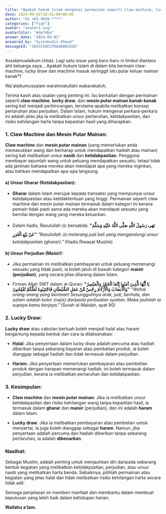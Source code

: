 ```yaml
---
title: "Apakah hukum Islam mengenai permainan seperti claw-machine, lucky draw, dan mesin masukkan sepesen untuk memenangi mainan?"
date: 2024-09-01T18:41:00+08:00
author: "SG +65-9650-****"
categories: ["Fiqh"]
avatar: "avatar1.svg"
avatarColor: "#def4ba"
answer_date: "2024-09-01"
answered_by: "Syihabudin Ahmad"
messageId: "3A3CCE0E37DA4DB8CD3A"
---
```


Assalamualaikum Ustaz. Lagi satu issue yang baru-baru ni timbul diantara ahli keluarga saya... Apakah hukum Islam di dalam kita bermain claw-machine, lucky draw dan machine masuk seringgit lalu putar keluar mainan kanak²?

<!--more-->

Wa'alaikumussalam warahmatullahi wabarakatuh,

Terima kasih atas soalan yang penting ini. Isu berkaitan dengan permainan seperti **claw machine**, **lucky draw**, dan **mesin putar mainan kanak-kanak** sering kali menjadi perbincangan, terutama apabila melibatkan konsep pertaruhan atau perjudian. Dalam Islam, hukum mengenai perkara-perkara ini adalah jelas jika ia melibatkan unsur pertaruhan, ketidakpastian, dan risiko kehilangan harta tanpa kepastian hasil yang diharapkan.

### 1. **Claw Machine dan Mesin Putar Mainan:**

**Claw machine** dan **mesin putar mainan** (yang memerlukan anda memasukkan wang dan berharap untuk mendapatkan hadiah atau mainan) sering kali melibatkan unsur **nasib** dan **ketidakpastian**. Pengguna membayar sejumlah wang untuk peluang mendapatkan sesuatu, tetapi tidak ada jaminan bahawa mereka akan mendapat apa yang mereka inginkan, atau bahkan mendapatkan apa-apa langsung.

#### a) **Unsur Gharar (Ketidakpastian):**
- **Gharar** dalam Islam merujuk kepada transaksi yang mempunyai unsur ketidakpastian atau ketidaktentuan yang tinggi. Permainan seperti claw machine dan mesin putar mainan termasuk dalam kategori ini kerana pemain tidak pasti sama ada mereka akan mendapat sesuatu yang bernilai dengan wang yang mereka keluarkan.

- Dalam hadis, Rasulullah ﷺ bersabda:
  **"نَهَى رَسُولُ اللَّهِ صَلَّى اللَّهُ عَلَيْهِ وَسَلَّمَ عَنْ بَيْعِ الْغَرَرِ"**
  _"Rasulullah ﷺ melarang jual beli yang mengandungi unsur ketidakpastian (gharar)."_
  (Hadis Riwayat Muslim)

#### b) **Unsur Perjudian (Maisir):**
- Jika permainan ini melibatkan pembayaran untuk peluang memenangi sesuatu yang tidak pasti, ia boleh jatuh di bawah kategori **maisir (perjudian)**, yang secara jelas dilarang dalam Islam.

- Firman Allah SWT dalam al-Quran:
  **"يَا أَيُّهَا الَّذِينَ آمَنُوا إِنَّمَا الْخَمْرُ وَالْمَيْسِرُ وَالْأَنصَابُ وَالْأَزْلَامُ رِجْسٌ مِّنْ عَمَلِ الشَّيْطَانِ فَاجْتَنِبُوهُ لَعَلَّكُمْ تُفْلِحُونَ"**
  _"Wahai orang-orang yang beriman! Sesungguhnya arak, judi, berhala, dan azlam adalah kotor (najis) daripada perbuatan syaitan. Maka jauhilah ia supaya kamu berjaya."_
  (Surah al-Maidah, ayat 90)

### 2. **Lucky Draw:**

**Lucky draw** atau cabutan bertuah boleh menjadi halal atau haram bergantung kepada bentuk dan cara ia dilaksanakan:

- **Halal:** Jika penyertaan dalam lucky draw adalah percuma atau hadiah diberikan tanpa sebarang bayaran atau pembelian produk, ia boleh dianggap sebagai hadiah dan tidak termasuk dalam perjudian.

- **Haram:** Jika penyertaan memerlukan pembayaran atau pembelian produk dengan harapan memenangi hadiah, ini boleh termasuk dalam perjudian, kerana ia melibatkan pertaruhan dan ketidakpastian.

### 3. **Kesimpulan:**

- **Claw machine** dan **mesin putar mainan**: Jika ia melibatkan unsur ketidakpastian dan risiko kehilangan wang tanpa kepastian hasil, ia termasuk dalam **gharar** dan **maisir** (perjudian), dan ini adalah **haram** dalam Islam.

- **Lucky draw**: Jika ia melibatkan pembayaran atau pembelian untuk menyertai, ia juga boleh dianggap sebagai **haram**. Namun, jika penyertaan adalah percuma dan hadiah diberikan tanpa sebarang pertaruhan, ia adalah **dibenarkan**.

### Nasihat:

Sebagai Muslim, adalah penting untuk menjauhkan diri daripada sebarang bentuk kegiatan yang melibatkan ketidakpastian, perjudian, atau unsur nasib yang melibatkan harta benda. Sebaiknya, pilihlah permainan atau kegiatan yang jelas halal dan tidak melibatkan risiko kehilangan harta secara tidak adil.

Semoga penjelasan ini memberi manfaat dan membantu dalam membuat keputusan yang lebih baik dalam kehidupan harian.

**Wallahu a'lam.**
